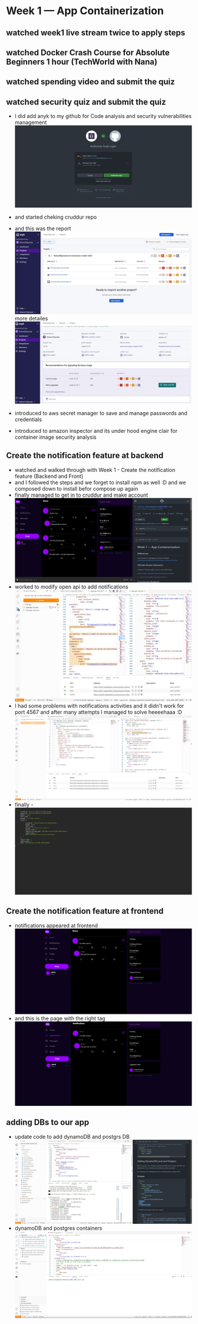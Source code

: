 # Week 1 — App Containerization
## watched week1 live stream twice to apply steps
## watched Docker Crash Course for Absolute Beginners  1 hour (TechWorld with Nana)
## watched spending video and submit the quiz
## watched security quiz and submit the quiz
- I did add anyk to my github for Code analysis and security vulnerabilities management
![follow adding snyk steps](assets/add%20snyk%20to%20GitHub.jpg)

- and started cheking cruddur repo
- and this was the report
![snyk results](assets/checked%20crudder%20repo%20with%20snyk.jpg)
more detailes
![more detailes about vulnerabilities ](assets/synk%20report%20detailes%20of%20vulnerabilities.jpg)
- introduced to aws secret manager to save and manage passwords and credentials 
- introduced to amazon inspector and its under hood engine clair for container image security analysis
## Create the notification feature at backend
- watched  and walked through with Week 1 - Create the notification feature (Backend and Front)
- and I followed the steps and we forget to install npm as well :D and we composed down to install befor compose up again
- finally managed to get in to cruddur and make account 
![sign up for crudder account](assets/sign%20up%20for%20cruddur%20account.jpg)
- worked to modify open api to add notifications
![commiting api update to add notifications](assets/update%20open%20api%20to%20add%20notifications.jpg)
- I had some problems with notifications activities and it didn't work for port 4567 and after many attempts I managed to solve heeeehaaa :D
![notifications activities after debuging](assets/notifications%20activities%20code.jpg)
- finally
-![and it worked](assets/port%204567%20works%20for%20notifications%20activities.jpg)
## Create the notification feature at frontend
- notifications appeared at frontend
![notifications button at frontend is here ](assets/notifications%20at%20frontend.jpg)
- and this is the page with the right tag
![Notifications at the top](assets/notifications%20with%20right%20tag.jpg)
## adding DBs to our app
- update code to add dynamoDB and postgrs DB
![compose up after update code](assets/composing%20up%20DBs.jpg)
- dynamoDB and postgres containers
![DBs containers](assets/DBs%20containers%20up.jpg)
